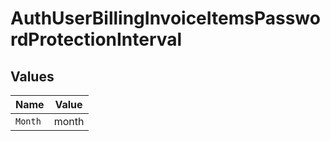 # AuthUserBillingInvoiceItemsPasswordProtectionInterval


## Values

| Name    | Value   |
| ------- | ------- |
| `Month` | month   |